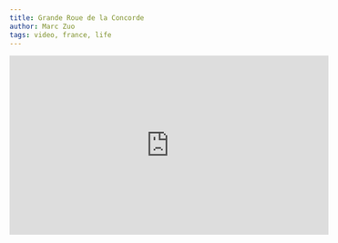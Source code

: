 ```yaml
---
title: Grande Roue de la Concorde
author: Marc Zuo
tags: video, france, life
---
```

<div class="video-wrapper"> <iframe width="560" height="315"
src="https://www.youtube.com/embed/jtqMHg7z_MI" frameborder="0" allowfullscreen></iframe> </div>
